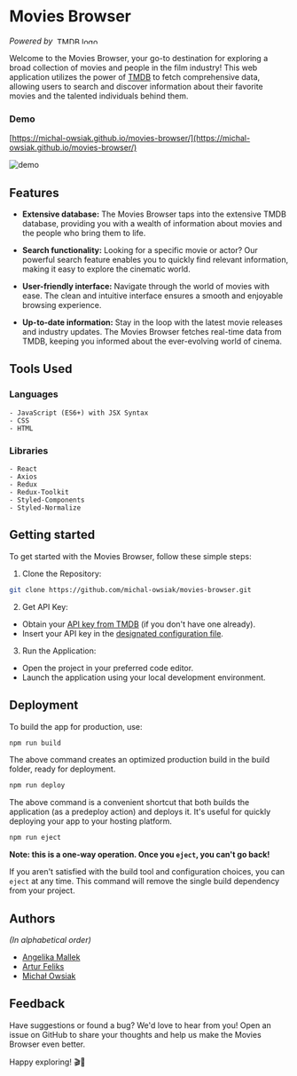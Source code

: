 # **Movies Browser**

*Powered by*&nbsp; [<img src="https://github.com/michal-owsiak/movies-browser/blob/main/src/images/tmdb-logo.png?raw=true" alt="TMDB logo" width="92" height="12">](https://www.themoviedb.org/)


Welcome to the Movies Browser, your go-to destination for exploring a broad collection of movies and people in the film industry! This web application utilizes the power of [TMDB](https://www.themoviedb.org/) to fetch comprehensive data, allowing users to search and discover information about their favorite movies and the talented individuals behind them.

### **Demo**

[https://michal-owsiak.github.io/movies-browser/](https://michal-owsiak.github.io/movies-browser/)

![demo](https://github.com/michal-owsiak/movies-browser/blob/main/src/images/movies-browser-demo.gif?raw=true)

## **Features**

- **Extensive database:** The Movies Browser taps into the extensive TMDB database, providing you with a wealth of information about movies and the people who bring them to life.

- **Search functionality:** Looking for a specific movie or actor? Our powerful search feature enables you to quickly find relevant information, making it easy to explore the cinematic world.

- **User-friendly interface:** Navigate through the world of movies with ease. The clean and intuitive interface ensures a smooth and enjoyable browsing experience.

- **Up-to-date information:** Stay in the loop with the latest movie releases and industry updates. The Movies Browser fetches real-time data from TMDB, keeping you informed about the ever-evolving world of cinema.

## **Tools Used**

### **Languages**

```
- JavaScript (ES6+) with JSX Syntax
- CSS
- HTML
```

### **Libraries**

```
- React
- Axios
- Redux
- Redux-Toolkit
- Styled-Components
- Styled-Normalize
```

## **Getting started**

To get started with the Movies Browser, follow these simple steps:

1. Clone the Repository:

```bash
git clone https://github.com/michal-owsiak/movies-browser.git
```   


2. Get API Key:

 - Obtain your [API key from TMDB](https://developer.themoviedb.org/docs) (if you don't have one already).
- Insert your API key in the [designated configuration file](https://github.com/michal-owsiak/movies-browser/blob/main/src/common/API/APIData.js).

3. Run the Application:

- Open the project in your preferred code editor.
- Launch the application using your local development environment.

## **Deployment**

To build the app for production, use:

```bash
npm run build
```
The above command creates an optimized production build in the build folder, ready for deployment.

```bash
npm run deploy
```

The above command is a convenient shortcut that both builds the application (as a predeploy action) and deploys it. It's useful for quickly deploying your app to your hosting platform.

```bash
npm run eject
```

**Note: this is a one-way operation. Once you `eject`, you can't go back!**

If you aren't satisfied with the build tool and configuration choices, you can `eject` at any time. This command will remove the single build dependency from your project.

## **Authors**

*(In alphabetical order)*

- [Angelika Mallek](https://github.com/AngelikaMallek)
- [Artur Feliks](https://github.com/arczi147)
- [Michał Owsiak](https://github.com/michal-owsiak)

## **Feedback**

Have suggestions or found a bug? We'd love to hear from you! Open an issue on GitHub to share your thoughts and help us make the Movies Browser even better.

Happy exploring! 🎬🍿
